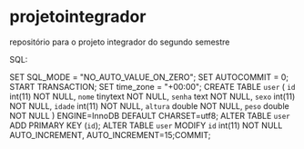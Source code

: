 # projetointegrador
repositório para o projeto integrador do segundo semestre
 

SQL: 


SET SQL_MODE = "NO_AUTO_VALUE_ON_ZERO";
SET AUTOCOMMIT = 0;
START TRANSACTION;
SET time_zone = "+00:00";
CREATE TABLE `user` (
  `id` int(11) NOT NULL,
  `nome` tinytext NOT NULL,
  `senha` text NOT NULL,
  `sexo` int(11) NOT NULL,
  `idade` int(11) NOT NULL,
  `altura` double NOT NULL,
  `peso` double NOT NULL
) ENGINE=InnoDB DEFAULT CHARSET=utf8;
ALTER TABLE `user`
  ADD PRIMARY KEY (`id`);
ALTER TABLE `user`
  MODIFY `id` int(11) NOT NULL AUTO_INCREMENT, AUTO_INCREMENT=15;COMMIT;
